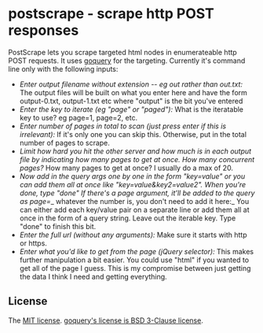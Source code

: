 # postscrape - scrape http POST responses

PostScrape lets you scrape targeted html nodes in enumerateable http POST requests. It uses [goquery](https://github.com/PuerkitoBio/goquery) for the targeting. Currently it's command line only with the following inputs:

* _Enter output filename without extension -- eg out rather than out.txt:_ The output files will be built on what you enter here and have the form output-0.txt, output-1.txt etc where "output" is the bit you've entered
* _Enter the key to iterate (eg "page" or "paged"):_ What is the iteratable key to use? eg page=1, page=2, etc.
* _Enter number of pages in total to scan (just press enter if this is irrelevant):_ If it's only one you can skip this. Otherwise, put in the total number of pages to scrape.
* _Limit how hard you hit the other server and how much is in each output file by indicating how many pages to get at once. How many concurrent pages?_ How many pages to get at once? I usually do a max of 20.
* _Now add in the query args one by one in the form "key=value" or you can add them all at once like "key=value&key2=value2". When you're done, type "done" If there's a page argument, it'll be added to the query as page=__ whatever the number is, you don't need to add it here:_ You can either add each key/value pair on a separate line or add them all at once in the form of a query string. Leave out the iterable key. Type "done" to finish this bit.
* _Enter the full url (without any arguments):_ Make sure it starts with http or https.
* _Enter what you'd like to get from the page (jQuery selector):_ This makes further manipulation a bit easier. You could use "html" if you wanted to get all of the page I guess. This is my compromise between just getting the data I think I need and getting everything.

## License

The [MIT license](LICENSE). [goquery's license is BSD 3-Clause license](https://github.com/PuerkitoBio/goquery).
